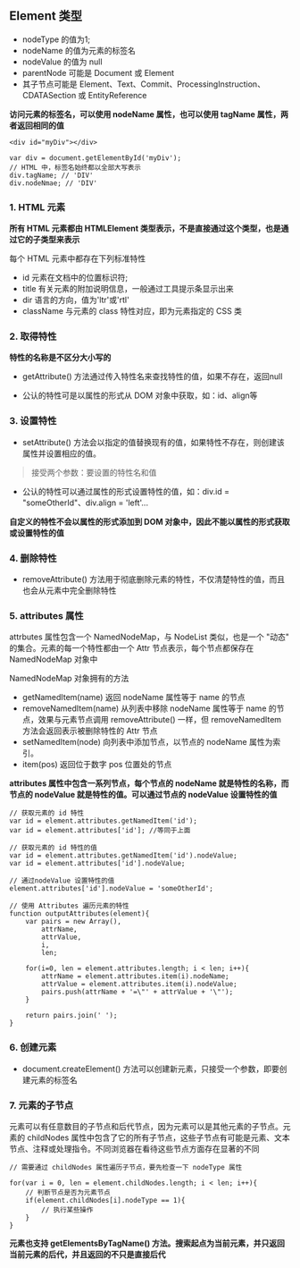 ## Element 类型

- nodeType 的值为1;
- nodeName 的值为元素的标签名
- nodeValue 的值为 null
- parentNode 可能是 Document 或 Element
- 其子节点可能是 Element、Text、Commit、ProcessingInstruction、CDATASection 或 EntityReference 

**访问元素的标签名，可以使用 nodeName 属性，也可以使用 tagName 属性，两者返回相同的值**

```
<div id="myDiv"></div>

var div = document.getElementById('myDiv');
// HTML 中，标签名始终都以全部大写表示
div.tagName; // 'DIV'
div.nodeNmae; // 'DIV'
```

### 1. HTML 元素

**所有 HTML 元素都由 HTMLElement 类型表示，不是直接通过这个类型，也是通过它的子类型来表示**

每个 HTML 元素中都存在下列标准特性

- id 元素在文档中的位置标识符;
- title 有关元素的附加说明信息，一般通过工具提示条显示出来
- dir 语言的方向，值为'ltr'或'rtl'
- className 与元素的 class 特性对应，即为元素指定的 CSS 类

### 2. 取得特性

**特性的名称是不区分大小写的**

- getAttribute() 方法通过传入特性名来查找特性的值，如果不存在，返回null

- 公认的特性可是以属性的形式从 DOM 对象中获取，如：id、align等

### 3. 设置特性

- setAttribute() 方法会以指定的值替换现有的值，如果特性不存在，则创建该属性并设置相应的值。

> 接受两个参数：要设置的特性名和值

- 公认的特性可以通过属性的形式设置特性的值，如：div.id = "someOtherId"、div.align = 'left'...

**自定义的特性不会以属性的形式添加到 DOM 对象中，因此不能以属性的形式获取或设置特性的值**

### 4. 删除特性

- removeAttribute() 方法用于彻底删除元素的特性，不仅清楚特性的值，而且也会从元素中完全删除特性

### 5. attributes 属性

attrbutes 属性包含一个 NamedNodeMap，与 NodeList 类似，也是一个 "动态" 的集合。元素的每一个特性都由一个 Attr 节点表示，每个节点都保存在 NamedNodeMap 对象中

NamedNodeMap 对象拥有的方法

- getNamedItem(name) 返回 nodeName 属性等于 name 的节点
- removeNamedItem(name) 从列表中移除 nodeName 属性等于 name 的节点，效果与元素节点调用 removeAttribute() 一样，但 removeNamedItem 方法会返回表示被删除特性的 Attr 节点
- setNamedItem(node) 向列表中添加节点，以节点的 nodeName 属性为索引。
- item(pos) 返回位于数字 pos 位置处的节点

**attributes 属性中包含一系列节点，每个节点的 nodeName 就是特性的名称，而节点的 nodeValue 就是特性的值。可以通过节点的 nodeValue 设置特性的值**

```
// 获取元素的 id 特性
var id = element.attributes.getNamedItem('id');
var id = element.attributes['id']; //等同于上面

// 获取元素的 id 特性的值
var id = element.attributes.getNamedItem('id').nodeValue;
var id = element.attributes['id'].nodeValue;

// 通过nodeValue 设置特性的值
element.attributes['id'].nodeValue = 'someOtherId';

// 使用 Attributes 遍历元素的特性
function outputAttributes(element){
	var pairs = new Array(),
		attrName,
		attrValue,
		i,
		len;

	for(i=0, len = element.attributes.length; i < len; i++){
		attrName = element.attributes.item(i).nodeName;
		attrValue = element.attributes.item(i).nodeValue;
		pairs.push(attrName + '=\"' + attrValue + '\"');
	}

	return pairs.join(' ');
}
```

### 6. 创建元素

- document.createElement() 方法可以创建新元素，只接受一个参数，即要创建元素的标签名

### 7. 元素的子节点

元素可以有任意数目的子节点和后代节点，因为元素可以是其他元素的子节点。元素的 childNodes 属性中包含了它的所有子节点，这些子节点有可能是元素、文本节点、注释或处理指令。不同浏览器在看待这些节点方面存在显著的不同

```
// 需要通过 childNodes 属性遍历子节点，要先检查一下 nodeType 属性

for(var i = 0, len = element.childNodes.length; i < len; i++){
	// 判断节点是否为元素节点
	if(element.childNodes[i].nodeType == 1){
		// 执行某些操作
	}
}
```

**元素也支持 getElementsByTagName() 方法。搜索起点为当前元素，并只返回当前元素的后代，并且返回的不只是直接后代**